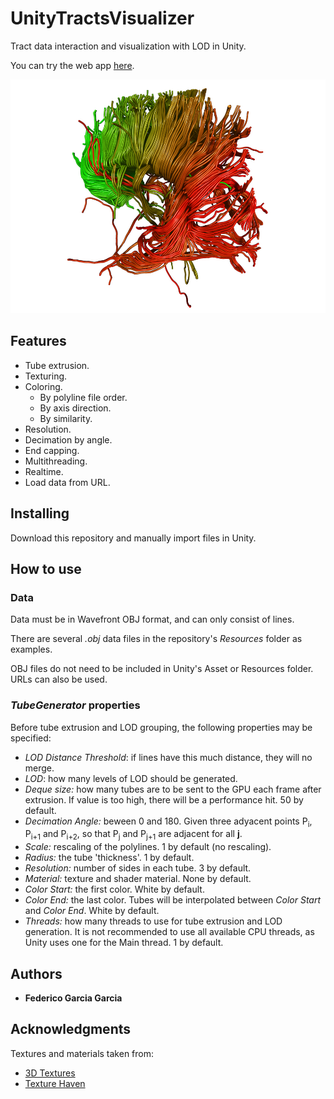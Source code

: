 # UnityTractsVisualizer
Tract data interaction and visualization with LOD in Unity.

You can try the web app [here](https://htmlpreview.github.io/?https://github.com/FedericoGarciaGarcia/UnityTractsVisualizer/blob/development/Web/index.html).

![Obj](https://raw.githubusercontent.com/FedericoGarciaGarcia/UnityTubeExtrusion/master/Images/Corpus%20callosum%20AO.jpg)

## Features

* Tube extrusion.
* Texturing.
* Coloring.
    * By polyline file order.
    * By axis direction.
    * By similarity.
* Resolution.
* Decimation by angle.
* End capping.
* Multithreading.
* Realtime.
* Load data from URL.

## Installing

Download this repository and manually import files in Unity.

## How to use

### Data

Data must be in Wavefront OBJ format, and can only consist of lines.

There are several *.obj* data files in the repository's *Resources* folder as examples.

OBJ files do not need to be included in Unity's Asset or Resources folder. URLs can also be used.

### *TubeGenerator* properties

Before tube extrusion and LOD grouping, the following properties may be specified:

* *LOD Distance Threshold*: if lines have this much distance, they will no merge.
* *LOD*: how many levels of LOD should be generated.
* *Deque size:* how many tubes are to be sent to the GPU each frame after extrusion. If value is too high, there will be a performance hit. 50 by default.
* *Decimation Angle:* beween 0 and 180. Given three adyacent points P<sub>i</sub>, P<sub>i+1</sub> and P<sub>i+2</sub>, so that P<sub>j</sub> and P<sub>j+1</sub> are adjacent for all **j**.
* *Scale:* rescaling of the polylines. 1 by default (no rescaling).
* *Radius:* the tube 'thickness'. 1 by default.
* *Resolution:* number of sides in each tube. 3 by default.
* *Material:* texture and shader material. None by default.
* *Color Start:* the first color. White by default.
* *Color End:* the last color. Tubes will be interpolated between *Color Start* and *Color End*. White by default.
* *Threads:* how many threads to use for tube extrusion and LOD generation. It is not recommended to use all available CPU threads, as Unity uses one for the Main thread. 1 by default.

## Authors

* **Federico Garcia Garcia**

## Acknowledgments

Textures and materials taken from:
* [3D Textures](https://3dtextures.me/)
* [Texture Haven](https://texturehaven.com/textures/)